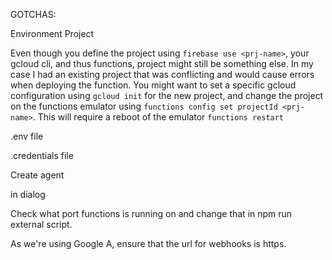 GOTCHAS:

Environment Project

Even though you define the project using `firebase use <prj-name>`, your gcloud cli, and thus functions, project might still be something else. In my case I had an existing project that was conflicting and would cause errors when deploying the function. You might want to set a specific gcloud configuration using `gcloud init` for the new project, and change the project on the functions emulator using `functions config set projectId <prj-name>`. This will require a reboot of the emulator `functions restart`

.env file

.credentials file

Create agent

in dialog

Check what port functions is running on and change that in npm run external script.

As we're using Google A, ensure that the url for webhooks is https.
